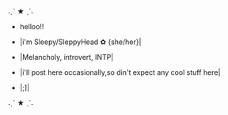  ˗ˏˋ ★ ˎˊ˗

- helloo!!

- |i'm Sleepy/SleppyHead ✿ {she/her}|
- |Melancholy, introvert, INTP|
- |i'll post here occasionally,so din't expect any cool stuff here|
- |;]|

 ˗ˏˋ ★ ˎˊ˗


<!---
Sl33PYH3AD/Sl33PYH3AD is a ✨ special ✨ repository because its `README.md` (this file) appears on your GitHub profile.
You can click the Preview link to take a look at your changes.
--->
